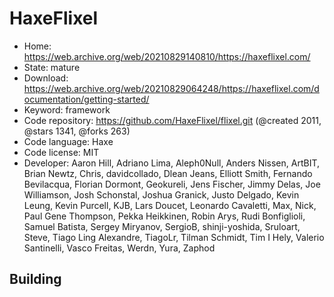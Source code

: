 # HaxeFlixel

- Home: https://web.archive.org/web/20210829140810/https://haxeflixel.com/
- State: mature
- Download: https://web.archive.org/web/20210829064248/https://haxeflixel.com/documentation/getting-started/
- Keyword: framework
- Code repository: https://github.com/HaxeFlixel/flixel.git (@created 2011, @stars 1341, @forks 263)
- Code language: Haxe
- Code license: MIT
- Developer: Aaron Hill, Adriano Lima, Aleph0Null, Anders Nissen, ArtBIT, Brian Newtz, Chris, davidcollado, Dlean Jeans, Elliott Smith, Fernando Bevilacqua, Florian Dormont, Geokureli, Jens Fischer, Jimmy Delas, Joe Williamson, Josh Schonstal, Joshua Granick, Justo Delgado, Kevin Leung, Kevin Purcell, KJB, Lars Doucet, Leonardo Cavaletti, Max, Nick, Paul Gene Thompson, Pekka Heikkinen, Robin Arys, Rudi Bonfiglioli, Samuel Batista, Sergey Miryanov, SergioB, shinji-yoshida, Sruloart, Steve, Tiago Ling Alexandre, TiagoLr, Tilman Schmidt, Tim I Hely, Valerio Santinelli, Vasco Freitas, Werdn, Yura, Zaphod

## Building


